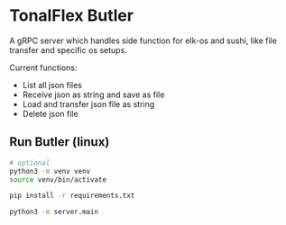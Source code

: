 # TonalFlex Butler
A gRPC server which handles side function for elk-os and sushi, like file transfer and specific os setups. 

Current functions:
- List all json files
- Receive json as string and save as file
- Load and transfer json file as string
- Delete json file


## Run Butler (linux)

```bash 
# optional
python3 -m venv venv
source venv/bin/activate
```

```bash
pip install -r requirements.txt
```

```bash
python3 -m server.main
```